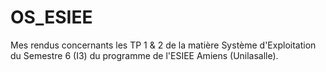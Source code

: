 # OS_ESIEE

Mes rendus concernants les TP 1 & 2 de la matière Système d'Exploitation du Semestre 6 (I3) du programme de l'ESIEE Amiens (Unilasalle).
